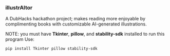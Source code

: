 ### illustrAItor
A DubHacks hackathon project; makes reading more enjoyable by complimenting books with customizable AI-generated illustrations.

NOTE: you must have **Tkinter**, **pillow**, and **stability-sdk** installed to run this program
Use:

``pip install Tkinter pillow stability-sdk``
